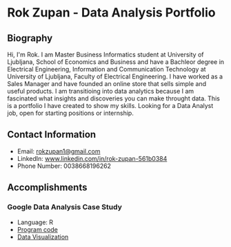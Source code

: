 # Rok Zupan - Data Analysis Portfolio

## Biography

Hi, I'm Rok. I am Master Business Informatics student at University of Ljubljana, School of Economics and Business and have a Bachleor degree in Electrical Engineering, Information and Communication Technology at University of Ljubljana, Faculty of Electrical Engineering. I have worked as a Sales Manager and have founded an online store that sells simple and useful products. I am transitioing into data analytics because I am fascinated what insights and discoveries you can make throught data. This is a  portfolio I have created to show my skills. Looking for a Data Analyst job, open for starting positions or internship.

## Contact Information

* Email: rokzupan1@gmail.com
* LinkedIn: www.linkedin.com/in/rok-zupan-561b0384
* Phone Number: 0038668196262

## Accomplishments

### Google Data Analysis Case Study

* Language: R
* [Program code](https://raw.githubusercontent.com/rokzupan1/data_analysis_portfolio/main/BikeTripsAnalysis)
* [Data Visualization](https://github.com/rokzupan1/data_analysis_portfolio/blob/db8319cb8023c24ad3bd16ad41fab80517000cf5/MyCaseStudyVisualization.pdf)
